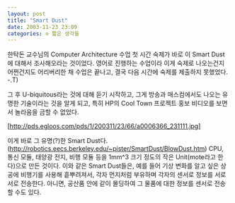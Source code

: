```yaml
---
layout: post
title: "Smart Dust"
date: 2003-11-23 23:09
categories: ⊙ 짧은 생각들
---
```


한탁돈 교수님의 Computer Architecture 수업 첫 시간 숙제가 바로 이 Smart Dust에 대해서 조사해오라는 것이었다. 영어로 진행하는 수업이라 이게 숙제로 나오는건지 어쩐건지도 어리버리한 채 수업은 끝나고, 결국 다음 시간에 숙제를 제출하지 못했었다. -.T)

그 후 U-biquitous라는 것에 대해 듣기 시작하고, 그게 방송과 매스컴에서도 나오는 유명한 기술이라는 것을 알게 되고, 특히 HP의 Cool Town 프로젝트 홍보 비디오를 보면서 놀라움을 금할 수 없었다.

[http://pds.egloos.com/pds/1/200311/23/66/a0006366_231111.jpg]

이게 바로 그 유명(?)한 Smart Dust다. (http://robotics.eecs.berkeley.edu/~pister/SmartDust/BlowDust.htm) CPU, 통신 모듈, 태양광 전지, 비행 모듈 등을 1mm^3 크기 정도의 작은 Unit(mote라고 한다)으로 만든 것이다. 이와 같은 Smart Dust들은, 예를 들어 기상 변화를 알고 싶은 상공에 비행기를 사용해 흩뿌려져서, 각자 먼지처럼 부유하며 각자의 센서로 정보를 서로 서로 전송한다. 아니면, 공산품 안에 같이 몰딩하여 그 물품에 대한 정보를 센서로 전송할 수도 있다.
       
